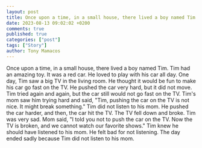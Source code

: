 ```yaml
---
layout: post
title: Once upon a time, in a small house, there lived a boy named Tim
date: 2023-08-13 09:02:02 +0200
comments: true
published: true
categories: ["post"]
tags: ["Story"]
author: Tony Mamacos
---
```

Once upon a time, in a small house, there lived a boy named Tim. Tim had an amazing toy. It was a red car. He loved to play with his car all day.
One day, Tim saw a big TV in the living room. He thought it would be fun to make his car go fast on the TV. He pushed the car very hard, but it did not move. Tim tried again and again, but the car still would not go fast on the TV.
Tim's mom saw him trying hard and said, "Tim, pushing the car on the TV is not nice. It might break something." Tim did not listen to his mom. He pushed the car harder, and then, the car hit the TV. The TV fell down and broke. Tim was very sad.
Mom said, "I told you not to push the car on the TV. Now the TV is broken, and we cannot watch our favorite shows." Tim knew he should have listened to his mom. He felt bad for not listening. The day ended sadly because Tim did not listen to his mom.
